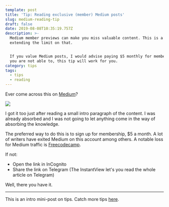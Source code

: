 ```yaml
---
template: post
title: 'Tip: Reading exclusive (member) Medium posts'
slug: medium-reading-tip
draft: false
date: 2019-08-08T10:35:19.757Z
description: >-
  Medium member previews can make you miss valuable content. This is a tip for
  extending the limit on that.


  If you value Medium posts, I would advise paying $5 monthly for membership. If
  you are not able to, this tip will work for you.
category: tips
tags:
  - tips
  - reading
---
```

Ever come across this on [Medium](https://medium.com)?

![](https://i.imgur.com/236e1sD.jpg)

I got it too just after reading a small intro paragraph of the content. I was already absorbed and I was not going to let anything come in the way of absorbing the knowledge.

The preferred way to do this is to sign up for membership, $5 a month. A lot of writers have exited Medium on this account among others. A notable loss for Medium traffic is [Freecodecamp](https://www.freecodecamp.org/forum/t/we-just-launched-developer-news-heres-how-you-can-use-it/279929).

If not:

* Open the link in InCognito
* Share the link on Telegram (The InstantView let's you read the whole article on Telegram)

Well, there you have it.

- - -

This is an intro mini-post on tips. Catch more tips [here](https://stanmd.tk/category/tips/).
